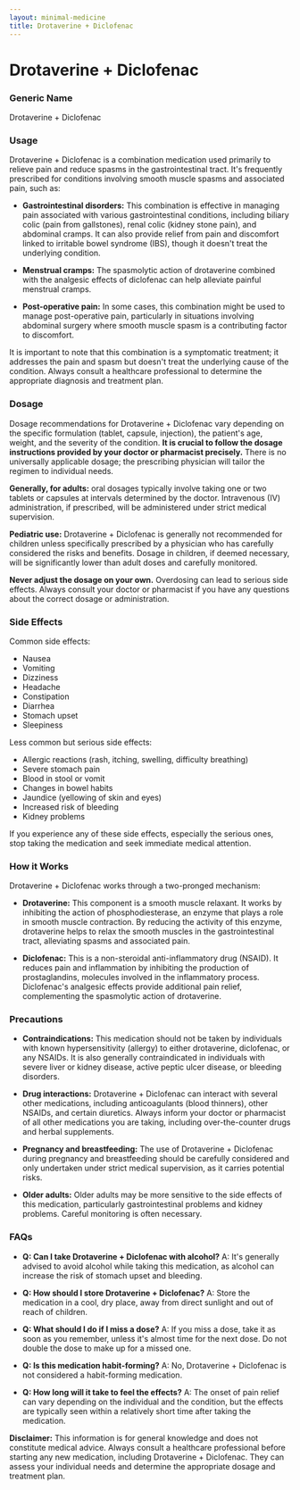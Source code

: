 ```yaml
---
layout: minimal-medicine
title: Drotaverine + Diclofenac
---
```


# Drotaverine + Diclofenac
### Generic Name
Drotaverine + Diclofenac

### Usage

Drotaverine + Diclofenac is a combination medication used primarily to relieve pain and reduce spasms in the gastrointestinal tract.  It's frequently prescribed for conditions involving smooth muscle spasms and associated pain, such as:

* **Gastrointestinal disorders:** This combination is effective in managing pain associated with various gastrointestinal conditions, including biliary colic (pain from gallstones), renal colic (kidney stone pain), and abdominal cramps.  It can also provide relief from pain and discomfort linked to irritable bowel syndrome (IBS), though it doesn't treat the underlying condition.

* **Menstrual cramps:** The spasmolytic action of drotaverine combined with the analgesic effects of diclofenac can help alleviate painful menstrual cramps.

* **Post-operative pain:** In some cases, this combination might be used to manage post-operative pain, particularly in situations involving abdominal surgery where smooth muscle spasm is a contributing factor to discomfort.

It is important to note that this combination is a symptomatic treatment; it addresses the pain and spasm but doesn't treat the underlying cause of the condition.  Always consult a healthcare professional to determine the appropriate diagnosis and treatment plan.


### Dosage

Dosage recommendations for Drotaverine + Diclofenac vary depending on the specific formulation (tablet, capsule, injection), the patient's age, weight, and the severity of the condition.  **It is crucial to follow the dosage instructions provided by your doctor or pharmacist precisely.**  There is no universally applicable dosage; the prescribing physician will tailor the regimen to individual needs.  

**Generally, for adults:** oral dosages typically involve taking one or two tablets or capsules at intervals determined by the doctor.  Intravenous (IV) administration, if prescribed, will be administered under strict medical supervision.

**Pediatric use:**  Drotaverine + Diclofenac is generally not recommended for children unless specifically prescribed by a physician who has carefully considered the risks and benefits.  Dosage in children, if deemed necessary, will be significantly lower than adult doses and carefully monitored.

**Never adjust the dosage on your own.**  Overdosing can lead to serious side effects.  Always consult your doctor or pharmacist if you have any questions about the correct dosage or administration.


### Side Effects

Common side effects:

* Nausea
* Vomiting
* Dizziness
* Headache
* Constipation
* Diarrhea
* Stomach upset
* Sleepiness


Less common but serious side effects:

* Allergic reactions (rash, itching, swelling, difficulty breathing)
* Severe stomach pain
* Blood in stool or vomit
* Changes in bowel habits
* Jaundice (yellowing of skin and eyes)
* Increased risk of bleeding
* Kidney problems


If you experience any of these side effects, especially the serious ones, stop taking the medication and seek immediate medical attention.


### How it Works

Drotaverine + Diclofenac works through a two-pronged mechanism:

* **Drotaverine:** This component is a smooth muscle relaxant. It works by inhibiting the action of phosphodiesterase, an enzyme that plays a role in smooth muscle contraction. By reducing the activity of this enzyme, drotaverine helps to relax the smooth muscles in the gastrointestinal tract, alleviating spasms and associated pain.

* **Diclofenac:** This is a non-steroidal anti-inflammatory drug (NSAID).  It reduces pain and inflammation by inhibiting the production of prostaglandins, molecules involved in the inflammatory process.  Diclofenac's analgesic effects provide additional pain relief, complementing the spasmolytic action of drotaverine.


### Precautions

* **Contraindications:** This medication should not be taken by individuals with known hypersensitivity (allergy) to either drotaverine, diclofenac, or any NSAIDs.  It is also generally contraindicated in individuals with severe liver or kidney disease, active peptic ulcer disease, or bleeding disorders.

* **Drug interactions:**  Drotaverine + Diclofenac can interact with several other medications, including anticoagulants (blood thinners), other NSAIDs, and certain diuretics. Always inform your doctor or pharmacist of all other medications you are taking, including over-the-counter drugs and herbal supplements.

* **Pregnancy and breastfeeding:** The use of Drotaverine + Diclofenac during pregnancy and breastfeeding should be carefully considered and only undertaken under strict medical supervision, as it carries potential risks.

* **Older adults:**  Older adults may be more sensitive to the side effects of this medication, particularly gastrointestinal problems and kidney problems.  Careful monitoring is often necessary.


### FAQs

* **Q: Can I take Drotaverine + Diclofenac with alcohol?**  A:  It's generally advised to avoid alcohol while taking this medication, as alcohol can increase the risk of stomach upset and bleeding.

* **Q: How should I store Drotaverine + Diclofenac?** A: Store the medication in a cool, dry place, away from direct sunlight and out of reach of children.

* **Q: What should I do if I miss a dose?** A:  If you miss a dose, take it as soon as you remember, unless it's almost time for the next dose. Do not double the dose to make up for a missed one.

* **Q:  Is this medication habit-forming?** A: No, Drotaverine + Diclofenac is not considered a habit-forming medication.

* **Q: How long will it take to feel the effects?** A: The onset of pain relief can vary depending on the individual and the condition, but the effects are typically seen within a relatively short time after taking the medication.

**Disclaimer:**  This information is for general knowledge and does not constitute medical advice. Always consult a healthcare professional before starting any new medication, including Drotaverine + Diclofenac.  They can assess your individual needs and determine the appropriate dosage and treatment plan.
